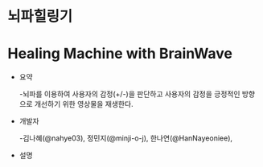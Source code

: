 # 뇌파힐링기
# Healing Machine with BrainWave

* 요약 

  -뇌파를 이용하여 사용자의 감정(+/-)을 판단하고 사용자의 감정을 긍정적인 방향으로 개선하기 위한 영상물을 재생한다.


* 개발자

  -김나혜(@nahye03), 정민지(@minji-o-j), 한나연(@HanNayeoniee), 
  
  
* 설명
